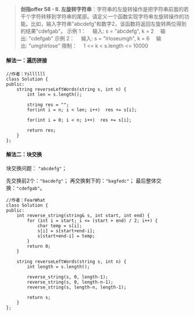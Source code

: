 >**剑指offer 58 - II. 左旋转字符串**：字符串的左旋转操作是把字符串前面的若干个字符转移到字符串的尾部。请定义一个函数实现字符串左旋转操作的功能。比如，输入字符串"abcdefg"和数字2，该函数将返回左旋转两位得到的结果"cdefgab"。
示例 1：
　输入: s = "abcdefg", k = 2
　输出: "cdefgab"
示例 2：
　输入: s = "lrloseumgh", k = 6
　输出: "umghlrlose"
限制：
　1 <= k < s.length <= 10000

#### 解法一：遍历拼接

```C++{.line-numbers}
//作者：Ysllllll
class Solution {
public:
    string reverseLeftWords(string s, int n) {
        int len = s.length();

        string res = "";
        for(int i = n; i < len; i++)  res += s[i];
        
        for(int i = 0; i < n; i++)  res += s[i];

        return res;
    }
};
```

#### 解法二：块交换

块交换问题： `"abcdefg"`；

先交换前2个：`"bacdefg"`； 再交换剩下的：`"bagfedc"`； 最后整体交换：`"cdefgab"`。

```C++{.line-numbers}
//作者：FearWhat
class Solution {
public:
    int reverse_string(string& s, int start, int end) {
        for (int i = start; i <= (start + end) / 2; i++) {
            char temp = s[i];
            s[i] = s[start+end-i];
            s[start+end-i] = temp;
        }
        return 0;
    }

    string reverseLeftWords(string s, int n) {
        int length = s.length();

        reverse_string(s, 0, length-1);
        reverse_string(s, 0, length-n-1);
        reverse_string(s, length-n, length-1);
        
        return s;
    }
};
```